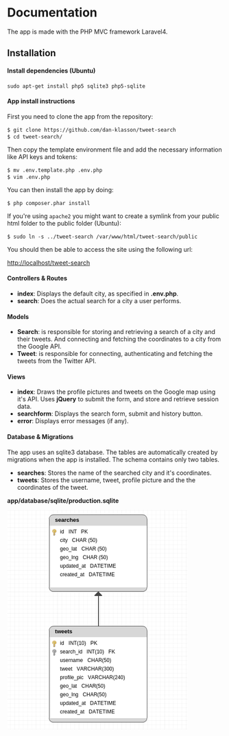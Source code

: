 
# Documentation

The app is made with the PHP MVC framework Laravel4. 

## Installation

#### Install dependencies (Ubuntu)

	sudo apt-get install php5 sqlite3 php5-sqlite

#### App install instructions

First you need to clone the app from the repository:

	$ git clone https://github.com/dan-klasson/tweet-search
	$ cd tweet-search/

Then copy the template environment file and add the necessary information like API keys and tokens:

    $ mv .env.template.php .env.php
	$ vim .env.php

You can then install the app by doing:

	$ php composer.phar install

If you're using `apache2` you might want to create a symlink from your public html folder to the public folder (Ubuntu):

	$ sudo ln -s ../tweet-search /var/www/html/tweet-search/public

You should then be able to access the site using the following url:

[http://localhost/tweet-search](http://localhost/tweet-search)


#### Controllers & Routes
* **index**: Displays the default city, as specified in **.env.php**. 
* **search**: Does the actual search for a city a user performs.

#### Models
* **Search**: is responsible for storing and retrieving a search of a city and their tweets. And connecting and fetching the coordinates to a city from the Google API.
* **Tweet**: is responsible for connecting, authenticating and fetching the tweets from the Twitter API.

#### Views
* **index**: Draws the profile pictures and tweets on the Google map using it's API. Uses **jQuery** to submit the form, and store and retrieve session data.
* **searchform**: Displays the search form, submit and history button.
* **error**: Displays error messages (if any).

#### Database & Migrations
The app uses an sqlite3 database. The tables are automatically created by migrations when the app is installed. The schema contains only two tables.

* **searches**: Stores the name of the searched city and it's coordinates.
* **tweets**: Stores the username, tweet, profile picture and the the coordinates of the tweet.

**app/database/sqlite/production.sqlite**

![DB Diagram](https://raw.githubusercontent.com/dan-klasson/tweet-search/master/app/docs/diagram.png)


